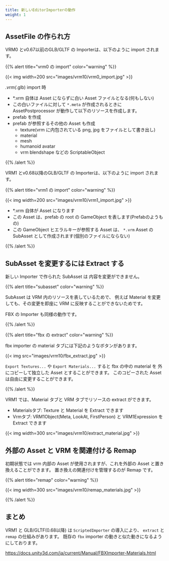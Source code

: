 ```yaml
---
title: 新しいEditorImporterの動作
weight: 1
---
```


## AssetFile の作られ方

VRM0 とv0.67以前のGLB/GLTF の Importerは、以下のように import されます。

{{% alert title="vrm0 の import" color="warning" %}}

{{< img width=200 src="images/vrm10/vrm0_import.jpg" >}}

*.vrm(*.glb) import 時

* *.vrm 自体は Asset にならずに白い Asset ファイルとなる(何もしない)
* この白いファイルに対して `*.meta` が作成されるときに AssetPostprocessor が動作して以下のリソースを作成します。
* prefab を作成
* prefab が参照するその他の Asset も作成
  * texture(vrm に内包されている png, jpg をファイルとして書き出し)
  * material
  * mesh
  * humanoid avatar
  * vrm blendshape などの ScriptableObject

{{% /alert %}}

VRM1 とv0.68以降のGLB/GLTF の Importerは、以下のように import されます。

{{% alert title="vrm1 の import" color="warning" %}}

{{< img width=200 src="images/vrm10/vrm1_import.jpg" >}}

* *.vrm 自体が Asset になります
* この Asset は、prefab の root の GameObject を表します(Prefabのようもの)
* この GameObject ヒエラルキーが参照する Asset は、 `*.vrm` Asset の SubAsset として作成されます(個別のファイルにならない)

{{% /alert %}}

## SubAsset を変更するには Extract する

新しい Importer で作られた SubAsset は 内容を変更ができません。

{{% alert title="subasset" color="warning" %}}

SubAsset は VRM 内のリソースを表しているためで、
例えば Material を変更しても、その変更を即座に VRM に反映することができないためです。

FBX の Importer も同様の動作です。

{{% /alert %}}

{{% alert title="fbx の extract" color="warning" %}}

fbx importer の material タブには下記のようなボタンがあります。

{{< img src="images/vrm10/fbx_extract.jpg" >}}

`Export Textures...` や `Export Materials...` すると fbx の中の material を 外にコピーして独立した Asset とすることができます。
このコピーされた Asset は自由に変更することができます。

{{% /alert %}}

VRM1 では、Material タブと VRM タブでリソースの extract ができます。

* Materialsタブ: Texture と Material を Extract できます
* Vrmタブ: VRM1Object(Meta, LookAt, FirstPerson) と VRM1Expression を Extract できます

{{< img width=300 src="images/vrm10/extract_material.jpg" >}}

## 外部の Asset と VRM を関連付ける Remap

初期状態では vrm 内部の Asset が使用されますが、これを外部の Asset と置き換えることができます。
置き換えの関連付けを管理するのが Remap です。

{{% alert title="remap" color="warning" %}}

{{< img width=300 src="images/vrm10/remap_materials.jpg" >}}

{{% /alert %}}

## まとめ

VRM1 と GLB/GLTF(0.68以降) は `ScriptedImporter` の導入により、 `extract` と `remap` の仕組みがあります。
既存の `fbx` importer の動きと似た動きになるようにしております。

<https://docs.unity3d.com/ja/current/Manual/FBXImporter-Materials.html>
